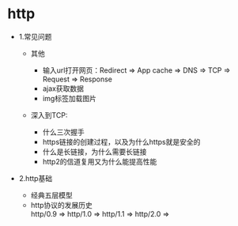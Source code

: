 # http

- 1.常见问题
  
  * 其他
    + 输入url打开网页：Redirect => App cache => DNS => TCP => Request => Response
    + ajax获取数据
    + img标签加载图片

  * 深入到TCP: 
    + 什么三次握手
    + https链接的创建过程，以及为什么https就是安全的
    + 什么是长链接，为什么需要长链接
    + http2的信道复用又为什么能提高性能

- 2.http基础 
  * 经典五层模型
  * http协议的发展历史 <br>
  http/0.9 => http/1.0 => http/1.1 => http/2.0 => 
  